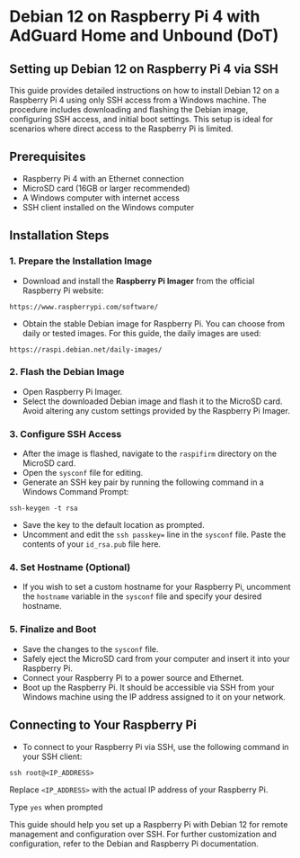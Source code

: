 # Debian 12 on Raspberry Pi 4 with AdGuard Home and Unbound (DoT)

## Setting up Debian 12 on Raspberry Pi 4 via SSH

This guide provides detailed instructions on how to install Debian 12 on a Raspberry Pi 4 using only SSH access from a Windows machine. The procedure includes downloading and flashing the Debian image, configuring SSH access, and initial boot settings. This setup is ideal for scenarios where direct access to the Raspberry Pi is limited.

## Prerequisites

- Raspberry Pi 4 with an Ethernet connection
- MicroSD card (16GB or larger recommended)
- A Windows computer with internet access
- SSH client installed on the Windows computer

## Installation Steps

### 1. Prepare the Installation Image

- Download and install the **Raspberry Pi Imager** from the official Raspberry Pi website:
```
https://www.raspberrypi.com/software/
```

- Obtain the stable Debian image for Raspberry Pi. You can choose from daily or tested images. For this guide, the daily images are used:
```
https://raspi.debian.net/daily-images/
```

### 2. Flash the Debian Image

- Open Raspberry Pi Imager.
- Select the downloaded Debian image and flash it to the MicroSD card. Avoid altering any custom settings provided by the Raspberry Pi Imager.

### 3. Configure SSH Access

- After the image is flashed, navigate to the `raspifirm` directory on the MicroSD card.
- Open the `sysconf` file for editing.
- Generate an SSH key pair by running the following command in a Windows Command Prompt:
```
ssh-keygen -t rsa
```
- Save the key to the default location as prompted.
- Uncomment and edit the `ssh passkey=` line in the `sysconf` file. Paste the contents of your `id_rsa.pub` file here.

### 4. Set Hostname (Optional)

- If you wish to set a custom hostname for your Raspberry Pi, uncomment the `hostname` variable in the `sysconf` file and specify your desired hostname.

### 5. Finalize and Boot

- Save the changes to the `sysconf` file.
- Safely eject the MicroSD card from your computer and insert it into your Raspberry Pi.
- Connect your Raspberry Pi to a power source and Ethernet.
- Boot up the Raspberry Pi. It should be accessible via SSH from your Windows machine using the IP address assigned to it on your network.

## Connecting to Your Raspberry Pi

- To connect to your Raspberry Pi via SSH, use the following command in your SSH client:
```
ssh root@<IP_ADDRESS>
```
Replace `<IP_ADDRESS>` with the actual IP address of your Raspberry Pi.

Type `yes` when prompted

This guide should help you set up a Raspberry Pi with Debian 12 for remote management and configuration over SSH. For further customization and configuration, refer to the Debian and Raspberry Pi documentation.

